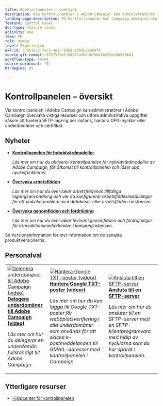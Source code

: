 ```yaml
---
title: Kontrollpanelen – översikt
description: Via kontrollpanelen i Adobe Campaign kan administratörer i Adobe Campaign övervaka viktiga resurser och utföra administrativa uppgifter som att hantera SFTP-lagring per instans, GPG-nycklar eller underdomäner och certifikat.
landing-page-description: På Kontrollpanelen kan Campaign-administratörer övervaka viktiga resurser och utföra administrativa uppgifter som att hantera SFTP-lagring, GPG-nycklar eller underdomäner och certifikat.
feature: Control Panel
doc-type: feature video
activity: use
team: PM
role: Admin
level: Experienced
exl-id: 57a51ec2-7ac5-4e2c-bd58-e259e2acb4f1
source-git-commit: 87675f8effe804fa902d6f60efb22e636b5386d3
workflow-type: tm+mt
source-wordcount: '0'
ht-degree: 0%

---
```


# Kontrollpanelen – översikt

Via kontrollpanelen i Adobe Campaign kan administratörer i Adobe Campaign övervaka viktiga resurser och utföra administrativa uppgifter såsom att hantera SFTP-lagring per instans, hantera GPG-nycklar eller underdomäner och certifikat.

<div id="whats-new-section">

## Nyheter

* **[Kontrollpanelen för hybridvärdmodeller](/help/control-panel-for-hybrid-hosting-models.md)**

   *Läs mer om hur du aktiverar kontrollpanelen för hybridvärdmodeller av Adobe Campaign, får åtkomst till kontrollpanelen och låser upp nyckelfunktioner.*

* **[Övervaka arbetsflöden](/help/performance-monitoring/monitor-workflows.md)**

   *Läs mer om hur du övervakar arbetsflödenas tillfälliga lagringsanvändning och var du konfigurerar arbetsflödesinställningar för att undvika problem med databaser eller arbetsflöden i instansen.*

* **[Övervaka genomflöden och fördröjning](/help/performance-monitoring/monitor-throughputs-and-latency.md)**

   *Läs mer om hur du övervakar leveransgenomflöden och fördröjningar för transaktionsmeddelanden i kampanjinstansen.*

Se [Versionsinformation](https://experienceleague.adobe.com/docs/control-panel/using/release-notes.html?lang=sv) för mer information om de senaste produktversionerna.

</div>

<div id="recs-overview-body-1"></div>
<div id="recs-overview-body-2"></div>
<div id="recs-overview-body-3"></div>
<div id="recs-overview-body-4"></div>
<div id="recs-overview-body-5"></div>
<div id="recs-overview-body-6"></div>

<div id="staff-picks-section">

## Personalval

<table>
<tr>
  <td>
    <a href="./subdomains-and-certificates/subdomain-delegation.md"> 
      <img alt="Delegera underdomäner till Adobe Campaign (video)" src="./assets/31390.jpg"/>
    </a>
    <div>
      <a href="./subdomains-and-certificates/subdomain-delegation.md">
    <strong>Delegera underdomäner till Adobe Campaign (video)</strong>
    </a>
    </div>
    <p>
    <em>Läs mer om hur du delegerar en underdomän fullständigt till Adobe Campaign.</em>
    <p>
  </td>
   <td>
    <a href="./subdomains-and-certificates/google-txt-record-management.md">
      <img alt="Hantera Google TXT-poster (videor)" src="./assets/32369.jpg" />
    </a>
    <div>
    <a href="./subdomains-and-certificates/google-txt-record-management.md">
    <strong>Hantera Google TXT-poster (videor)</strong>
    </a>
    </div>
    <p>
    <em> Läs mer om hur du kan lägga till Google TXT-poster för webbplatsverifiering i alla underdomäner som används för att skicka e-postmeddelanden till GMAIL-adresser med kontrollpanelen i Campaign.</em>
    <p>
  </td>
  <td>
    <a href="./sftp-management/connect-to-sftp-server.md">
      <img alt="Ansluta till en SFTP-server" src="./assets/27263.jpg" />
    </a>
    <div>
      <a href="./sftp-management/connect-to-sftp-server.md">
    <strong>Ansluta till en SFTP-server</strong>
    </a>
    </div>
    <p>
    <em>Läs mer om hur du ansluter till en SFTP-server med en SFTP-klientprogramvara med hjälp av nycklarna som du har sparat i kontrollpanelen. </em>
    <p>
  </td>
</tr>
</table>

</div>

## Ytterligare resurser

* [Hjälpcenter för kontrollpanelen](https://experienceleague.adobe.com/docs/control-panel/using/control-panel-home.html?lang=sv)
